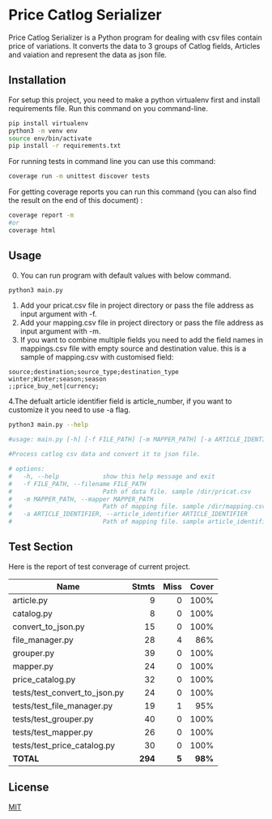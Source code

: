 # Price Catlog Serializer

Price Catlog Serializer is a Python program for dealing with csv files contain price of variations. It converts the data to 3 groups of Catlog fields, Articles and vaiation and represent the data as json file.

## Installation

For setup this project, you need to make a python virtualenv first and install requirements file. Run this command on you command-line.

```bash
pip install virtualenv
python3 -m venv env
source env/bin/activate
pip install -r requirements.txt
```

For running tests in command line you can use this command:

```bash
coverage run -m unittest discover tests
```

For getting coverage reports you can run this command (you can also find the result on the end of this document) :
```bash
coverage report -m
#or
coverage html
```


## Usage

0. You can run program with default values with below command.

```bash
python3 main.py
```

1. Add your pricat.csv file in project directory or pass the file address as input argument with -f.
2. Add your mapping.csv file in project directory or pass the file address as input argument with -m.
3. If you want to combine multiple fields you need to add the field names in mappings.csv file with empty source and destination value. this is a sample of mapping.csv with customised field:

```
source;destination;source_type;destination_type
winter;Winter;season;season
;;price_buy_net|currency;
```

4.The defualt article identifier field is article_number, if you want to customize it you need to use -a flag.

```bash
python3 main.py --help

#usage: main.py [-h] [-f FILE_PATH] [-m MAPPER_PATH] [-a ARTICLE_IDENTIFIER]

#Process catlog csv data and convert it to json file.

# options:
#   -h, --help            show this help message and exit
#   -f FILE_PATH, --filename FILE_PATH
#                         Path of data file. sample /dir/pricat.csv
#   -m MAPPER_PATH, --mapper MAPPER_PATH
#                         Path of mapping file. sample /dir/mapping.csv
#   -a ARTICLE_IDENTIFIER, --article_identifier ARTICLE_IDENTIFIER
#                         Path of mapping file. sample article_identifierpricat.csv
```

## Test Section
Here is the report of test converage of current project.

| Name                             |    Stmts |     Miss |   Cover |
|--------------------------------- | -------: | -------: | ------: |
| article.py                       |        9 |        0 |    100% |
| catalog.py                       |        8 |        0 |    100% |
| convert\_to\_json.py             |       15 |        0 |    100% |
| file\_manager.py                 |       28 |        4 |     86% |
| grouper.py                       |       39 |        0 |    100% |
| mapper.py                        |       24 |        0 |    100% |
| price\_catalog.py                |       32 |        0 |    100% |
| tests/test\_convert\_to\_json.py |       24 |        0 |    100% |
| tests/test\_file\_manager.py     |       19 |        1 |     95% |
| tests/test\_grouper.py           |       40 |        0 |    100% |
| tests/test\_mapper.py            |       26 |        0 |    100% |
| tests/test\_price\_catalog.py    |       30 |        0 |    100% |
|                        **TOTAL** |  **294** |    **5** | **98%** |

## License

[MIT](https://choosealicense.com/licenses/mit/)